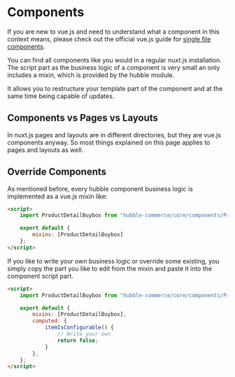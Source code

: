 # Components

If you are new to vue.js and need to understand what a component in this context means, please check out the official vue.js guide for [single file components](https://vuejs.org/v2/guide/single-file-components.html).

You can find all components like you would in a regular nuxt.js installation. The script part as the business logic of a component is very small an only includes a mixin, which is provided by the hubble module. 

It allows you to restructure your template part of the component and at the same time being capable of updates. 

## Components vs Pages vs Layouts

In nuxt.js pages and layouts are in different directories, but they are vue.js components anyway. So most  things explained on this page applies to pages and layouts as well.

## Override Components

As mentioned before, every hubble component business logic is implemented as a vue.js mixin like:

```html 
<script>
    import ProductDetailBuybox from "hubble-commerce/core/components/ProductDetailBuybox.js";

    export default {
        mixins: [ProductDetailBuybox]
    };
</script>
```

If you like to write your own business logic or override some existing, you simply copy the part you like to edit from the mixin and paste it into the component script part.


```html
<script>
    import ProductDetailBuybox from "hubble-commerce/core/components/ProductDetailBuybox.js";

    export default {
        mixins: [ProductDetailBuybox],
        computed: {
            itemIsConfigurable() {
                // Write your own
                return false;
            }
        },
    };
</script>
```


